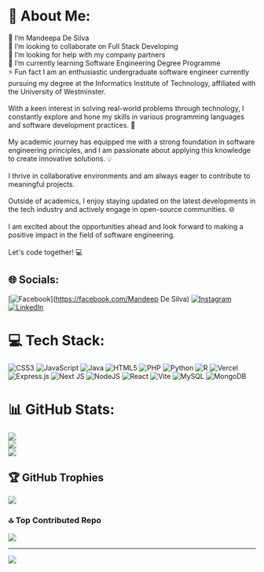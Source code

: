 # 💫 About Me:
🔭 I’m Mandeepa De Silva<br>👯 I’m looking to collaborate on Full Stack Developing <br>🤝 I’m looking for help with my company partners<br>🌱 I’m currently learning Software Engineering Degree Programme <br>⚡ Fun fact I am an enthusiastic undergraduate software engineer currently pursuing my degree at the Informatics Institute of Technology, affiliated with the University of Westminster. <br><br>With a keen interest in solving real-world problems through technology, I constantly explore and hone my skills in various programming languages and software development practices. 🚀 <br><br>My academic journey has equipped me with a strong foundation in software engineering principles, and I am passionate about applying this knowledge to create innovative solutions. 💡 <br><br>I thrive in collaborative environments and am always eager to contribute to meaningful projects. <br><br>Outside of academics, I enjoy staying updated on the latest developments in the tech industry and actively engage in open-source communities. 🌐 <br><br>I am excited about the opportunities ahead and look forward to making a positive impact in the field of software engineering. <br><br>Let's code together! 💻<br>


## 🌐 Socials:
[![Facebook](https://img.shields.io/badge/Facebook-%231877F2.svg?logo=Facebook&logoColor=white)](https://facebook.com/Mandeep De Silva) [![Instagram](https://img.shields.io/badge/Instagram-%23E4405F.svg?logo=Instagram&logoColor=white)](https://instagram.com/_mandeepa_de_silva_) [![LinkedIn](https://img.shields.io/badge/LinkedIn-%230077B5.svg?logo=linkedin&logoColor=white)](https://linkedin.com/in/mandeepa-de-silva) 

# 💻 Tech Stack:
![CSS3](https://img.shields.io/badge/css3-%231572B6.svg?style=for-the-badge&logo=css3&logoColor=white) ![JavaScript](https://img.shields.io/badge/javascript-%23323330.svg?style=for-the-badge&logo=javascript&logoColor=%23F7DF1E) ![Java](https://img.shields.io/badge/java-%23ED8B00.svg?style=for-the-badge&logo=openjdk&logoColor=white) ![HTML5](https://img.shields.io/badge/html5-%23E34F26.svg?style=for-the-badge&logo=html5&logoColor=white) ![PHP](https://img.shields.io/badge/php-%23777BB4.svg?style=for-the-badge&logo=php&logoColor=white) ![Python](https://img.shields.io/badge/python-3670A0?style=for-the-badge&logo=python&logoColor=ffdd54) ![R](https://img.shields.io/badge/r-%23276DC3.svg?style=for-the-badge&logo=r&logoColor=white) ![Vercel](https://img.shields.io/badge/vercel-%23000000.svg?style=for-the-badge&logo=vercel&logoColor=white) ![Express.js](https://img.shields.io/badge/express.js-%23404d59.svg?style=for-the-badge&logo=express&logoColor=%2361DAFB) ![Next JS](https://img.shields.io/badge/Next-black?style=for-the-badge&logo=next.js&logoColor=white) ![NodeJS](https://img.shields.io/badge/node.js-6DA55F?style=for-the-badge&logo=node.js&logoColor=white) ![React](https://img.shields.io/badge/react-%2320232a.svg?style=for-the-badge&logo=react&logoColor=%2361DAFB) ![Vite](https://img.shields.io/badge/vite-%23646CFF.svg?style=for-the-badge&logo=vite&logoColor=white) ![MySQL](https://img.shields.io/badge/mysql-%2300000f.svg?style=for-the-badge&logo=mysql&logoColor=white) ![MongoDB](https://img.shields.io/badge/MongoDB-%234ea94b.svg?style=for-the-badge&logo=mongodb&logoColor=white)
# 📊 GitHub Stats:
![](https://github-readme-stats.vercel.app/api?username=Mandeepa-De-Silva&theme=dracula&hide_border=false&include_all_commits=false&count_private=false)<br/>
![](https://github-readme-streak-stats.herokuapp.com/?user=Mandeepa-De-Silva&theme=dracula&hide_border=false)<br/>
![](https://github-readme-stats.vercel.app/api/top-langs/?username=Mandeepa-De-Silva&theme=dracula&hide_border=false&include_all_commits=false&count_private=false&layout=compact)

## 🏆 GitHub Trophies
![](https://github-profile-trophy.vercel.app/?username=Mandeepa-De-Silva&theme=dracula&no-frame=false&no-bg=true&margin-w=4)

### 🔝 Top Contributed Repo
![](https://github-contributor-stats.vercel.app/api?username=Mandeepa-De-Silva&limit=5&theme=dracula&combine_all_yearly_contributions=true)

---
[![](https://visitcount.itsvg.in/api?id=Mandeepa-De-Silva&icon=0&color=0)](https://visitcount.itsvg.in)

<!-- Proudly created with GPRM ( https://gprm.itsvg.in ) -->
